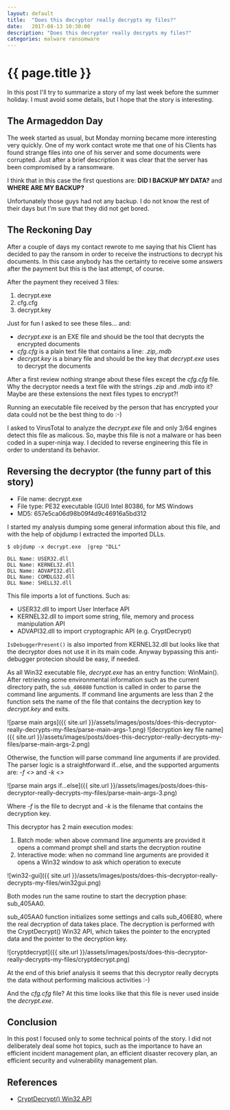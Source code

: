```yaml
---
layout: default
title:  "Does this decryptor really decrypts my files?"
date:   2017-08-13 10:30:00
description: "Does this decryptor really decrypts my files?"
categories: malware ransomware
---
```


{{ page.title }}
================

In this post I'll try to summarize a story of my last week before the summer holiday. I must avoid some details, but I hope that the story is interesting.

## The Armageddon Day

The week started as usual, but Monday morning became more interesting very quickly. One of my work contact wrote me that one of his Clients has found strange files into one of his server and some documents were corrupted.
Just after a brief description it was clear that the server has been compromised by a ransomware.<br />

I think that in this case the first questions are: **DID I BACKUP MY DATA?** and **WHERE ARE MY BACKUP?**<br />

Unfortunately those guys had not any backup. I do not know the rest of their days but I'm sure that they did not get bored.

## The Reckoning Day

After a couple of days my contact rewrote to me saying that his Client has decided to pay the ransom in order to receive the instructions to decrypt his documents. In this case anybody has the certainty to receive some answers after the payment but this is the last attempt, of course.

After the payment they received 3 files:
1. decrypt.exe
2. cfg.cfg
3. decrypt.key

Just for fun I asked to see these files... and:

* *decrypt.exe* is an EXE file and should be the tool that decrypts the encrypted documents
* *cfg.cfg* is a plain text file that contains a line: *.zip,.mdb*
* *decrypt.key* is a binary file and should be the key that *decrypt.exe* uses to decrypt the documents

After a first review nothing strange about these files except the *cfg.cfg* file. Why the decryptor needs a text file with the strings *.zip* and *.mdb* into it? Maybe are these extensions the next files types to encrypt?!

Running an executable file received by the person that has encrypted your data could not be the best thing to do :-)

I asked to VirusTotal to analyze the *decrypt.exe* file and only 3/64 engines detect this file as malicous. So, maybe this file is not a malware or has been coded in a super-ninja way. I decided to reverse engineering this file in order to understand its behavior.

## Reversing the decryptor (the funny part of this story)

* File name: decrypt.exe
* File type: PE32 executable (GUI) Intel 80386, for MS Windows
* MD5: 657e5ca06d98b09f4d9c46916a5bd312

I started my analysis dumping some general information about this file, and with the help of objdump I extracted the imported DLLs.

```
$ objdump -x decrypt.exe  |grep "DLL"

DLL Name: USER32.dll
DLL Name: KERNEL32.dll
DLL Name: ADVAPI32.dll
DLL Name: COMDLG32.dll
DLL Name: SHELL32.dll

```

This file imports a lot of functions. Such as:
* USER32.dll to import User Interface API
* KERNEL32.dll to import some string, file, memory and process manipulation API
* ADVAPI32.dll to import cryptographic API (e.g. CryptDecrypt)

`IsDebuggerPresent()` is also imported from KERNEL32.dll but looks like that the decryptor does not use it in its main code. Anyway bypassing this anti-debugger protecion should be easy, if needed.

As all Win32 executable file, *decrypt.exe* has an entry function: WinMain(). After retrieving some environmental information such as the current directory path, the `sub_406080` function is called in order to parse the command line arguments. If command line arguments are less than 2 the function sets the name of the file that contains the decryption key to *decrypt.key* and exits.

![parse main args]({{ site.url }}/assets/images/posts/does-this-decryptor-really-decrypts-my-files/parse-main-args-1.png)
![decryption key file name]({{ site.url }}/assets/images/posts/does-this-decryptor-really-decrypts-my-files/parse-main-args-2.png)

Otherwise, the function will parse command line arguments if are provided. The parser logic is a straightforward if...else, and the supported arguments are: *-f <<param1>>* and *-k <<param2>>*

![parse main args if...else]({{ site.url }}/assets/images/posts/does-this-decryptor-really-decrypts-my-files/parse-main-args-3.png)

Where *-f* is the file to decrypt and *-k* is the filename that contains the decryption key.

This decryptor has 2 main execution modes:
1. Batch mode: when above command line arguments are provided it opens a command prompt shell and starts the decryption routine
2. Interactive mode: when no command line arguments are provided it opens a Win32 window to ask which operation to execute

![win32-gui]({{ site.url }}/assets/images/posts/does-this-decryptor-really-decrypts-my-files/win32gui.png)

Both modes run the same routine to start the decryption phase: sub_405AA0.

sub_405AA0 function initializes some settings and calls sub_406E80, where the real decryption of data takes place. The decryption is performed with the CryptDecrypt() Win32 API, which takes the pointer to the encrypted data and the pointer to the decryption key.

![cryptdecrypt]({{ site.url }}/assets/images/posts/does-this-decryptor-really-decrypts-my-files/cryptdecrypt.png)

At the end of this brief analysis it seems that this decryptor really decrypts the data without performing malicious activities :-)

And the *cfg.cfg* file? At this time looks like that this file is never used inside the *decrypt.exe*.


## Conclusion

In this post I focused only to some technical points of the story. I did not deliberately deal some hot topics, such as the importance to have an efficient incident management plan, an efficient disaster recovery plan, an efficient security and vulnerability management plan.

## References
* [CryptDecrypt() Win32 API](https://msdn.microsoft.com/en-us/library/windows/desktop/aa379913(v=vs.85).aspx)